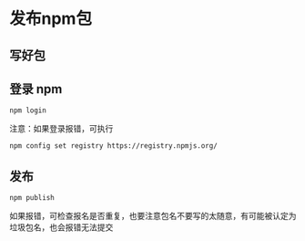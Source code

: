 # 发布npm包

## 写好包

## 登录 npm
```
npm login
```
注意：如果登录报错，可执行
```
npm config set registry https://registry.npmjs.org/
```

## 发布
```
npm publish
```
如果报错，可检查报名是否重复，也要注意包名不要写的太随意，有可能被认定为垃圾包名，也会报错无法提交


